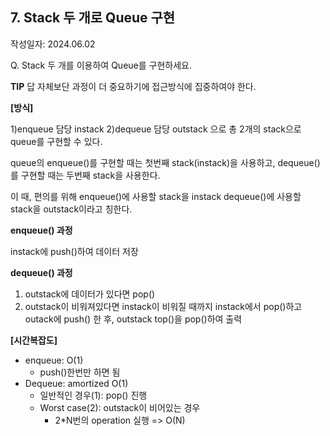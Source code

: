 ## 7. Stack 두 개로 Queue 구현

작성일자: 2024.06.02



Q. Stack 두 개를 이용하여 Queue를 구현하세요.



**TIP** 답 자체보단 과정이 더 중요하기에 접근방식에 집중하여야 한다.



**[방식]**

1)enqueue 담당 instack 2)dequeue 담당 outstack 으로 총 2개의 stack으로 queue를 구현할 수 있다. 

queue의 enqueue()를 구현할 때는 첫번째 stack(instack)을 사용하고, dequeue()를 구현할 때는 두번째 stack을 사용한다.

이 때, 편의를 위해 enqueue()에 사용할 stack을 instack dequeue()에 사용할 stack을 outstack이라고 칭한다.



**enqueue() 과정**

instack에 push()하여 데이터 저장

**dequeue() 과정**

1. outstack에 데이터가 있다면 pop()
2. outstack이 비워져있다면 instack이 비워질 때까지 instack에서 pop()하고 outack에  push() 한 후, outstack top()을 pop()하여 출력



**[시간복잡도]**

- enqueue: O(1)
  - push()한번만 하면 됨
- Dequeue: amortized O(1)
  - 일반적인 경우(1): pop() 진행
  - Worst case(2): outstack이 비어있는 경우
    - 2*N번의 operation 실행 => O(N)
